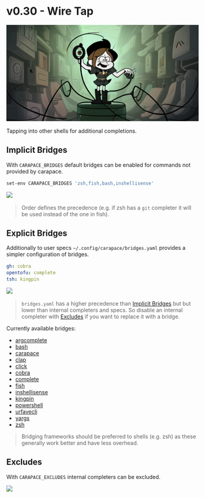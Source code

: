 # v0.30 - Wire Tap

![](./v0.30/banner.png)

Tapping into other shells for additional completions.

## Implicit Bridges

With `CARAPACE_BRIDGES` default bridges can be enabled for commands not provided by carapace.

```sh
set-env CARAPACE_BRIDGES 'zsh,fish,bash,inshellisense'
```

![](./v0.30/implicit-bridges.cast)

> Order defines the precedence (e.g. if zsh has a `git` completer it will be used instead of the one in fish).

## Explicit Bridges

Additionally to user specs `~/.config/carapace/bridges.yaml` provides a simpler configuration of bridges.

```yaml
gh: cobra
opentofu: complete
tsh: kingpin
```

![](./v0.30/explicit-bridges.cast)

> `bridges.yaml` has a higher precedence than [Implicit Bridges](#implicit-bridges) but but lower than internal completers and specs.
> So disable an internal completer with [Excludes](#excludes) if you want to replace it with a bridge.

Currently available bridges:
- [argcomplete](https://github.com/kislyuk/argcomplete)
- [bash](https://www.gnu.org/software/bash/)
- [carapace](https://github.com/rsteube/carapace)
- [clap](https://github.com/clap-rs/clap)
- [click](https://github.com/pallets/click)
- [cobra](https://github.com/spf13/cobra)
- [complete](https://github.com/posener/complete)
- [fish](https://fishshell.com/)
- [inshellisense](https://github.com/microsoft/inshellisense)
- [kingpin](https://github.com/alecthomas/kingpin)
- [powershell](https://microsoft.com/powershell)
- [urfavecli](https://github.com/urfave/cli)
- [yargs](https://github.com/yargs/yargs)
- [zsh](https://www.zsh.org/)

> Bridging frameworks should be preferred to shells (e.g. zsh) as these generally work better and have less overhead.

## Excludes

With `CARAPACE_EXCLUDES` internal completers can be excluded.

![](./v0.30/excludes.cast)
